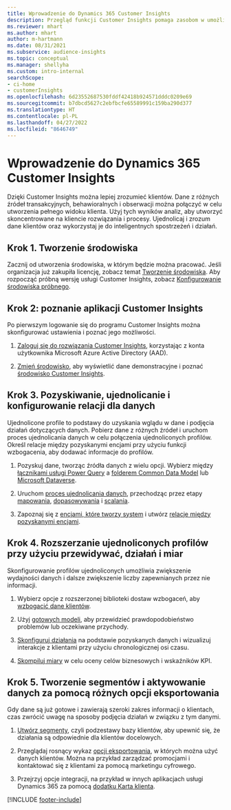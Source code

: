 ```yaml
---
title: Wprowadzenie do Dynamics 365 Customer Insights
description: Przegląd funkcji Customer Insights pomaga zasobom w umożliwianiu szybkiego rozpoczęcia pracy.
ms.reviewer: mhart
ms.author: mhart
author: m-hartmann
ms.date: 08/31/2021
ms.subservice: audience-insights
ms.topic: conceptual
ms.manager: shellyha
ms.custom: intro-internal
searchScope:
- ci-home
- customerInsights
ms.openlocfilehash: 6d23552687530fddf42418b924571dddc0209e69
ms.sourcegitcommit: b7dbcd5627c2ebfbcfe65589991c159ba290d377
ms.translationtype: HT
ms.contentlocale: pl-PL
ms.lasthandoff: 04/27/2022
ms.locfileid: "8646749"
---
```

# <a name="get-started-with-dynamics-365-customer-insights"></a>Wprowadzenie do Dynamics 365 Customer Insights

Dzięki Customer Insights można lepiej zrozumieć klientów. Dane z różnych źródeł transakcyjnych, behawioralnych i obserwacji można połączyć w celu utworzenia pełnego widoku klienta. Użyj tych wyników analiz, aby utworzyć skoncentrowane na kliencie rozwiązania i procesy. Ujednolicaj i zrozum dane klientów oraz wykorzystaj je do inteligentnych spostrzeżeń i działań.

## <a name="step-1-create-an-environment"></a>Krok 1. Tworzenie środowiska

Zacznij od utworzenia środowiska, w którym będzie można pracować. Jeśli organizacja już zakupiła licencję, zobacz temat [Tworzenie środowiska](create-environment.md). Aby rozpocząć próbną wersję usługi Customer Insights, zobacz [Konfigurowanie środowiska próbnego](trial-signup.md). 

## <a name="step-2-explore-customer-insights"></a>Krok 2: poznanie aplikacji Customer Insights

Po pierwszym logowanie się do programu Customer Insights można skonfigurować ustawienia i poznać jego możliwości.

1. [Zaloguj się do rozwiązania Customer Insights](https://home.ci.ai.dynamics.com), korzystając z konta użytkownika Microsoft Azure Active Directory (AAD).

1. [Zmień środowisko](manage-environments.md#switch-environments), aby wyświetlić dane demonstracyjne i poznać [środowisko Customer Insights](home.md).

##  <a name="step-3-ingest-unify-and-set-up-relationships-for-your-data"></a>Krok 3. Pozyskiwanie, ujednolicanie i konfigurowanie relacji dla danych

Ujednolicone profile to podstawy do uzyskania wglądu w dane i podjęcia działań dotyczących danych. Pobierz dane z różnych źródeł i uruchom proces ujednolicania danych w celu połączenia ujednoliconych profilów. Określ relacje między pozyskanymi encjami przy użyciu funkcji wzbogacenia, aby dodawać informacje do profilów. 

1. Pozyskuj dane, tworząc źródła danych z wielu opcji. Wybierz między [łącznikami usługi Power Query](connect-power-query.md) a [folderem Common Data Model](connect-common-data-model.md) lub [Microsoft Dataverse](connect-dataverse-managed-lake.md). 

1. Uruchom [proces ujednolicania danych](data-unification.md), przechodząc przez etapy [mapowania](map-entities.md), [dopasowywania](match-entities.md) i [scalania](merge-entities.md).

1. Zapoznaj się z [encjami, które tworzy system](entities.md) i utwórz [relacje między pozyskanymi encjami](relationships.md).
    
## <a name="step-4-enhance-unified-profiles-with-predictions-activities-and-measures"></a>Krok 4. Rozszerzanie ujednoliconych profilów przy użyciu przewidywać, działań i miar

Skonfigurowanie profilów ujednoliconych umożliwia zwiększenie wydajności danych i dalsze zwiększenie liczby zapewnianych przez nie informacji.

1. Wybierz opcje z rozszerzonej biblioteki dostaw wzbogaceń, aby [wzbogacić dane klientów](enrichment-hub.md).

1. Użyj [gotowych modeli](predictions-overview.md), aby przewidzieć prawdopodobieństwo problemów lub oczekiwane przychody.

1. [Skonfiguruj działania](activities.md) na podstawie pozyskanych danych i wizualizuj interakcje z klientami przy użyciu chronologicznej osi czasu. 

1. [Skompiluj miary](measures.md) w celu oceny celów biznesowych i wskaźników KPI.
 
## <a name="step-5-create-segments-and-activate-data-through-various-export-options"></a>Krok 5. Tworzenie segmentów i aktywowanie danych za pomocą różnych opcji eksportowania

Gdy dane są już gotowe i zawierają szeroki zakres informacji o klientach, czas zwrócić uwagę na sposoby podjęcia działań w związku z tym danymi. 

1. [Utwórz segmenty](segments.md), czyli podzestawy bazy klientów, aby upewnić się, że działania są odpowiednie dla klientów docelowych.

1. Przeglądaj rosnący wykaz [opcji eksportowania](export-destinations.md), w których można użyć danych klientów. Można na przykład zarządzać promocjami i kontaktować się z klientami za pomocą marketingu cyfrowego.

1. Przejrzyj opcje integracji, na przykład w innych aplikacjach usługi Dynamics 365 za pomocą [dodatku Karta klienta](customer-card-add-in.md).  


[!INCLUDE [footer-include](includes/footer-banner.md)]